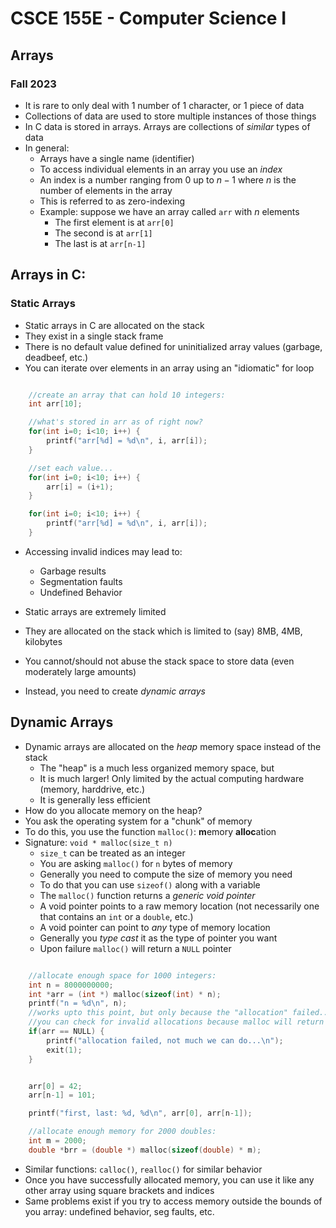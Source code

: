 
# CSCE 155E - Computer Science I
## Arrays
### Fall 2023

* It is rare to only deal with 1 number of 1 character, or 1 piece of data
* Collections of data are used to store multiple instances of those things
* In C data is stored in arrays.  Arrays are collections of *similar* types of data
* In general:
  * Arrays have a single name (identifier)
  * To access individual elements in an array you use an *index*
  * An index is a number ranging from 0 up to $n-1$ where $n$ is the number of elements in the array
  * This is referred to as zero-indexing
  * Example: suppose we have an array called `arr` with $n$ elements
    * The first element is at `arr[0]`
    * The second is at `arr[1]`
    * The last is at `arr[n-1]`

## Arrays in C:

### Static Arrays

* Static arrays in C are allocated on the stack
* They exist in a single stack frame
* There is no default value defined for uninitialized array values (garbage, deadbeef, etc.)
* You can iterate over elements in an array using an "idiomatic" for loop


```c

    //create an array that can hold 10 integers:
    int arr[10];

    //what's stored in arr as of right now?
    for(int i=0; i<10; i++) {
        printf("arr[%d] = %d\n", i, arr[i]);
    }

    //set each value...
    for(int i=0; i<10; i++) {
        arr[i] = (i+1);
    }

    for(int i=0; i<10; i++) {
        printf("arr[%d] = %d\n", i, arr[i]);
    }
```

* Accessing invalid indices may lead to:
  * Garbage results
  * Segmentation faults
  * Undefined Behavior

* Static arrays are extremely limited
* They are allocated on the stack which is limited to (say) 8MB, 4MB, kilobytes
* You cannot/should not abuse the stack space to store data (even moderately large amounts)
* Instead, you need to create *dynamic arrays*

## Dynamic Arrays

* Dynamic arrays are allocated on the *heap* memory space instead of the stack
  * The "heap" is a much less organized memory space, but
  * It is much larger!  Only limited by the actual computing hardware (memory, harddrive, etc.)
  * It is generally less efficient
* How do you allocate memory on the heap?
* You ask the operating system for a "chunk" of memory
* To do this, you use the function `malloc()`: **m**emory **alloc**ation
* Signature: `void * malloc(size_t n)`
  * `size_t` can be treated as an integer
  * You are asking `malloc()` for `n` bytes of memory
  * Generally you need to compute the size of memory you need
  * To do that you can use `sizeof()` along with a variable
  * The `malloc()` function returns a *generic void pointer*
  * A void pointer points to a raw memory location (not necessarily one that contains an `int` or a `double`, etc.)
  * A void pointer can point to *any* type of memory location
  * Generally you *type cast* it as the type of pointer you want
  * Upon failure `malloc()` will return a `NULL` pointer

```c

    //allocate enough space for 1000 integers:
    int n = 8000000000;
    int *arr = (int *) malloc(sizeof(int) * n);
    printf("n = %d\n", n);
    //works upto this point, but only because the "allocation" failed...
    //you can check for invalid allocations because malloc will return NULL
    if(arr == NULL) {
        printf("allocation failed, not much we can do...\n");
        exit(1);
    }


    arr[0] = 42;
    arr[n-1] = 101;

    printf("first, last: %d, %d\n", arr[0], arr[n-1]);

    //allocate enough memory for 2000 doubles:
    int m = 2000;
    double *brr = (double *) malloc(sizeof(double) * m);

```

* Similar functions: `calloc()`, `realloc()` for similar behavior
* Once you have successfully allocated memory, you can use it like any other array using square brackets and indices
* Same problems exist if you try to access memory outside the bounds of you array: undefined behavior, seg faults, etc.

```text







```
